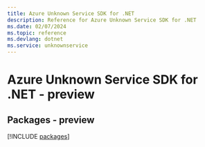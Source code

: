 ```yaml
---
title: Azure Unknown Service SDK for .NET
description: Reference for Azure Unknown Service SDK for .NET
ms.date: 02/07/2024
ms.topic: reference
ms.devlang: dotnet
ms.service: unknownservice
---
```

# Azure Unknown Service SDK for .NET - preview
## Packages - preview
[!INCLUDE [packages](unknown-service-index.md)]